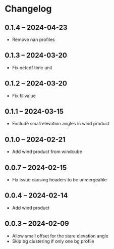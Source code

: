 # Changelog

## 0.1.4 – 2024-04-23

- Remove nan profiles

## 0.1.3 – 2024-03-20

- Fix netcdf time unit

## 0.1.2 – 2024-03-20

- Fix fillvalue

## 0.1.1 – 2024-03-15

- Exclude small elevation angles in wind product

## 0.1.0 – 2024-02-21

- Add wind product from windcube

## 0.0.7 – 2024-02-15

- Fix issue causing headers to be unmergeable

## 0.0.4 – 2024-02-14

- Add wind product

## 0.0.3 – 2024-02-09

- Allow small offset for the stare elevation angle
- Skip bg clustering if only one bg profile
